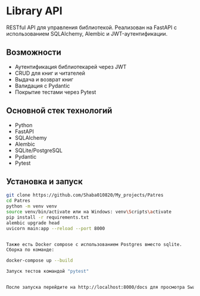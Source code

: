 # Library API

RESTful API для управления библиотекой. Реализован на FastAPI 
с использованием SQLAlchemy, Alembic и JWT-аутентификации.


## Возможности

- Аутентификация библиотекарей через JWT
- CRUD для книг и читателей
- Выдача и возврат книг
- Валидация с Pydantic
- Покрытие тестами через Pytest


## Основной стек технологий

- Python
- FastAPI
- SQLAlchemy
- Alembic
- SQLite/PostgreSQL
- Pydantic
- Pytest


## Установка и запуск

```bash
git clone https://github.com/Shaba010820/My_projects/Patres
cd Patres
python -m venv venv
source venv/bin/activate или на Windows: venv\Scripts\activate
pip install -r requirements.txt
alembic upgrade head
uvicorn main:app --reload --port 8000


Также есть Docker compose с использованием Postgres вместо sqlite. 
Сборка по команде:

docker-compose up --build

Запуск тестов командой "pytest"


После запуска перейдите на http://localhost:8000/docs для просмотра Swagger UI.
